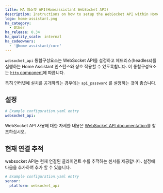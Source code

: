 ```yaml
---
title: HA 웹소켓 API(Homeassistant WebSocket API)
description: Instructions on how to setup the WebSocket API within Home Assistant.
logo: home-assistant.png
ha_category:
  - Other
ha_release: 0.34
ha_quality_scale: internal
ha_codeowners:
  - '@home-assistant/core'
---
```


`websocket_api` 통합구성요소는 WebSocket API를 설정하고 헤드리스(headless)를 실행하는 Home Assistant 인스턴스와 상호 작용할 수 있도록합니다. 이 통합구성요소는 [`http` component](/integrations/http/)에 따릅니다.

<div class='note warning'>

특히 인터넷에 설치를 공개하려는 경우에는 `api_password` 를 설정하는 것이 좋습니다.

</div>

## 설정

```yaml
# Example configuration.yaml entry
websocket_api:
```

WebSocket API 사용에 대한 자세한 내용은 [WebSocket API documentation](/developers/websocket_api/)를 참조하십시오.

## 현재 연결 추적

websocket API는 현재 연결된 클라이언트 수를 추적하는 센서를 제공합니다. 설정에 다음을 추가하여 추가 할 수 있습니다.

```yaml
# Example configuration.yaml entry
sensor:
  platform: websocket_api
```
